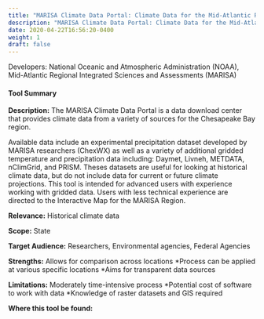 ```yaml
---
title: "MARISA Climate Data Portal: Climate Data for the Mid-Atlantic Region "
description: "MARISA Climate Data Portal: Climate Data for the Mid-Atlantic Region "
date: 2020-04-22T16:56:20-0400
weight: 1
draft: false
---
```

Developers: National Oceanic and Atmospheric Administration (NOAA), Mid-Atlantic Regional Integrated Sciences and Assessments (MARISA)

#### Tool Summary
**Description:** The MARISA Climate Data Portal is a data download center that provides climate data from a variety of sources for the Chesapeake Bay region. 

Available data include an experimental precipitation dataset developed by MARISA researchers (ChexWX) as well as a variety of additional gridded temperature and precipitation data including: Daymet, Livneh, METDATA, nClimGrid, and PRISM.  Theses datasets are useful for looking at historical climate data, but do not include data for current or future climate projections. This tool is intended for advanced users with experience working with gridded data. Users with less technical experience are directed to the Interactive Map for the MARISA Region. 



**Relevance:** Historical climate data

**Scope:** State

**Target Audience:** Researchers, Environmental agencies, Federal Agencies

**Strengths:** Allows for comparison across locations 
*Process can be applied at various specific locations 
*Aims for transparent data sources

**Limitations:** Moderately time-intensive process 
*Potential cost of software to work with data
*Knowledge of raster datasets and GIS required

**Where this tool be found:** 

